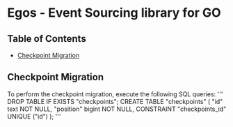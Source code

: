 # Egos - Event Sourcing library for GO

## Table of Contents
- [Checkpoint Migration](#checkpoint-migration)

## Checkpoint Migration
To perform the checkpoint migration, execute the following SQL queries:
'''
DROP TABLE IF EXISTS "checkpoints";
CREATE TABLE "checkpoints" (
    "id" text NOT NULL,
    "position" bigint NOT NULL,
    CONSTRAINT "checkpoints_id" UNIQUE ("id")
);
'''
